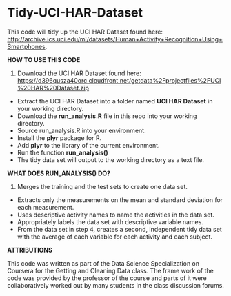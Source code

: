 Tidy-UCI-HAR-Dataset
====================

This code will tidy up the UCI HAR Dataset found here:  http://archive.ics.uci.edu/ml/datasets/Human+Activity+Recognition+Using+Smartphones.

**HOW TO USE THIS CODE**

1. Download the UCI HAR Dataset found here: https://d396qusza40orc.cloudfront.net/getdata%2Fprojectfiles%2FUCI%20HAR%20Dataset.zip 
- Extract the UCI HAR Dataset into a folder named **UCI HAR Dataset** in your working directory.
- Download the **run_analysis.R** file in this repo into your working directory.
- Source run_analysis.R into your environment.
- Install the **plyr** package for R.
- Add **plyr** to the library of the current environment.
- Run the function **run_analysis()**
- The tidy data set will output to the working directory as a text file.

**WHAT DOES RUN_ANALYSIS() DO?**

1. Merges the training and the test sets to create one data set.
- Extracts only the measurements on the mean and standard deviation for each measurement.
- Uses descriptive activity names to name the activities in the data set.
- Appropriately labels the data set with descriptive variable names.
- From the data set in step 4, creates a second, independent tidy data set with the average of each variable for each activity and each subject.



**ATTRIBUTIONS**

This code was written as part of the Data Science Specialization on Coursera for the Getting and Cleaning Data class. The 
frame work of the code was provided by the professor of the course and parts of it were collaboratively worked out by many students in the class discussion forums.